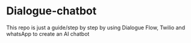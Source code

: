 # Dialogue-chatbot
This repo is just a guide/step by step by using Dialogue Flow, Twilio and whatsApp to create an AI chatbot
